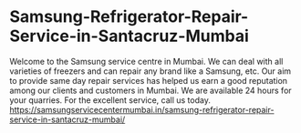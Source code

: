 # Samsung-Refrigerator-Repair-Service-in-Santacruz-Mumbai
Welcome to the Samsung service centre in Mumbai. We can deal with all varieties of freezers and can repair any brand like a Samsung, etc. Our aim to provide same day repair services has helped us earn a good reputation among our clients and customers in Mumbai. We are available 24 hours for your quarries. For the excellent service, call us today. https://samsungservicecentermumbai.in/samsung-refrigerator-repair-service-in-santacruz-mumbai/
